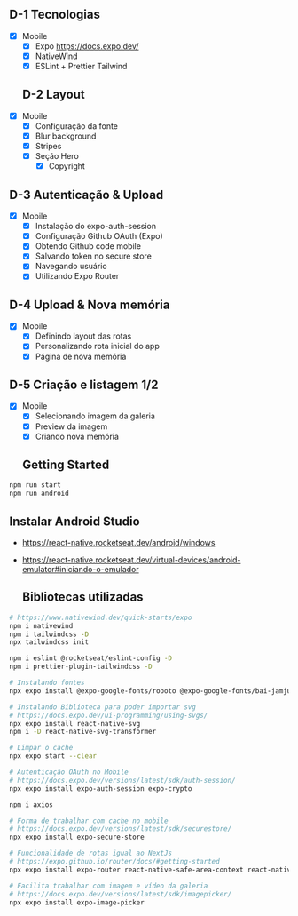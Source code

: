   ## D-1 Tecnologias
- [x] Mobile
	- [x] Expo	https://docs.expo.dev/
	- [x] NativeWind
	- [x] ESLint + Prettier Tailwind

  ## D-2 Layout
- [x] Mobile
	- [x] Configuração da fonte
  - [x] Blur background
  - [x] Stripes
  - [x] Seção Hero
	- [x] Copyright

## D-3 Autenticação & Upload
- [x] Mobile
	- [x] Instalação do expo-auth-session
	- [x] Configuração Github OAuth (Expo)
	- [x] Obtendo Github code mobile
	- [x] Salvando token no secure store
	- [x] Navegando usuário
	- [x] Utilizando Expo Router

## D-4 Upload & Nova memória
- [x] Mobile
	- [x] Definindo layout das rotas
	- [x] Personalizando rota inicial do app
	- [x] Página de nova memória

## D-5 Criação e listagem 1/2
- [x] Mobile
	- [x] Selecionando imagem da galeria
	- [x] Preview da imagem
	- [x] Criando nova memória

  ## Getting Started
```bash
npm run start
npm run android
```

## Instalar Android Studio
- https://react-native.rocketseat.dev/android/windows
- https://react-native.rocketseat.dev/virtual-devices/android-emulator#iniciando-o-emulador

  ## Bibliotecas utilizadas
```sh
# https://www.nativewind.dev/quick-starts/expo
npm i nativewind
npm i tailwindcss -D
npx tailwindcss init

npm i eslint @rocketseat/eslint-config -D
npm i prettier-plugin-tailwindcss -D

# Instalando fontes
npx expo install @expo-google-fonts/roboto @expo-google-fonts/bai-jamjuree expo-font

# Instalando Biblioteca para poder importar svg
# https://docs.expo.dev/ui-programming/using-svgs/
npx expo install react-native-svg
npm i -D react-native-svg-transformer

# Limpar o cache
npx expo start --clear

# Autenticação OAuth no Mobile
# https://docs.expo.dev/versions/latest/sdk/auth-session/
npx expo install expo-auth-session expo-crypto

npm i axios

# Forma de trabalhar com cache no mobile
# https://docs.expo.dev/versions/latest/sdk/securestore/
npx expo install expo-secure-store

# Funcionalidade de rotas igual ao NextJs
# https://expo.github.io/router/docs/#getting-started
npx expo install expo-router react-native-safe-area-context react-native-screens expo-linking expo-constants expo-status-bar

# Facilita trabalhar com imagem e vídeo da galeria
# https://docs.expo.dev/versions/latest/sdk/imagepicker/
npx expo install expo-image-picker
```